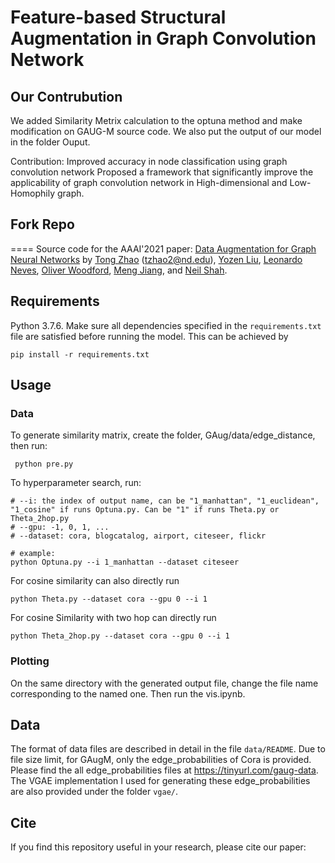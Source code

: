 # Feature-based Structural Augmentation in Graph Convolution Network 

## Our Contrubution
We added Similarity Metrix calculation to the optuna method and make modification on GAUG-M source code. 
We also put the output of our model in the folder Ouput.

Contribution:
Improved accuracy in node classification using graph convolution network 
Proposed a framework that significantly improve the applicability of graph convolution network in High-dimensional and Low-Homophily graph.

## Fork Repo 
====
Source code for the AAAI'2021 paper:
[Data Augmentation for Graph Neural Networks](https://arxiv.org/pdf/2006.06830.pdf)
by [Tong Zhao](https://tzhao.io/) (tzhao2@nd.edu), [Yozen Liu](https://research.snap.com/team/yozen-liu),  [Leonardo Neves](https://research.snap.com/team/leonardo-neves), [Oliver Woodford](https://ojwoodford.github.io/), [Meng Jiang](http://www.meng-jiang.com/), and [Neil Shah](http://nshah.net/).

## Requirements

Python 3.7.6. 
Make sure all dependencies specified in the ```requirements.txt``` file are satisfied before running the model. This can be achieved by
```
pip install -r requirements.txt
```

## Usage
### Data
To generate similarity matrix, create the folder, GAug/data/edge_distance, then run:
```
 python pre.py
```

To hyperparameter search, run:
```
# --i: the index of output name, can be "1_manhattan", "1_euclidean", "1_cosine" if runs Optuna.py. Can be "1" if runs Theta.py or Theta_2hop.py
# --gpu: -1, 0, 1, ...
# --dataset: cora, blogcatalog, airport, citeseer, flickr

# example:
python Optuna.py --i 1_manhattan --dataset citeseer
```

For cosine similarity can also directly run 
```
python Theta.py --dataset cora --gpu 0 --i 1
```

For cosine Similarity with two hop can directly run 
```
python Theta_2hop.py --dataset cora --gpu 0 --i 1
```
### Plotting
On the same directory with the generated output file, change the file name corresponding to the named one. Then run the vis.ipynb. 


## Data
The format of data files are described in detail in the file ```data/README```.
Due to file size limit, for GAugM, only the edge_probabilities of Cora is provided.
Please find the all edge_probabilities files at https://tinyurl.com/gaug-data. The VGAE implementation I used for generating these edge_probabilities are also provided under the folder ```vgae/```.

## Cite
If you find this repository useful in your research, please cite our paper:



